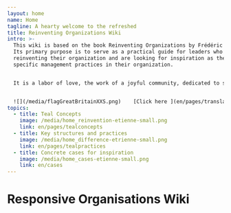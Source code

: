 ```yaml
---
layout: home
name: Home
tagline: A hearty welcome to the refreshed
title: Reinventing Organizations Wiki
intro: >-
  This wiki is based on the book Reinventing Organizations by Frédéric Laloux.
  Its primary purpose is to serve as a practical guide for leaders who are
  reinventing their organization and are looking for inspiration as they upgrade
  specific management practices in their organization.


  It is a labor of love, the work of a joyful community, dedicated to soulful organizations everywhere coming to life. We  invite you to[ join us and contribute](en/pages/how-can-you-contribute)  to add cases and insights to this wiki.


  ![](/media/flagGreatBritainXXS.png)    [Click here ](en/pages/translations) for accessing translations of this Wiki (Hungarian, Chinese and Spanish are available today - Polish, Russian, French, Italian, Turkish, German and Portuguese are in progress)
topics:
  - title: Teal Concepts
    image: /media/home_reinvention-etienne-small.png
    link: en/pages/tealconcepts
  - title: Key structures and practices
    image: /media/home_difference-etrienne-small.png
    link: en/pages/tealpractices
  - title: Concrete cases for inspiration
    image: /media/home_cases-etienne-small.png
    link: en/cases
---
```


# Responsive Organisations Wiki
